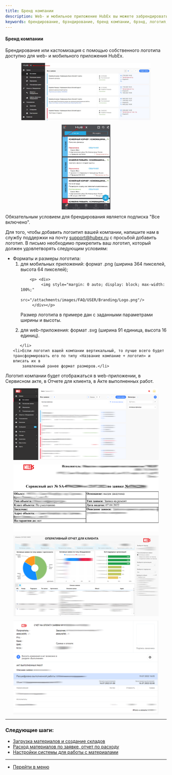 ```yaml
---
title: Бренд компании
description: Web- и мобильное приложение HubEx вы можете забрендировать с помощью собственного логотипа. Обязательным условием для использования собственного логотипа является подписка PROFI. Для того, чтобы добавить логоитип вашей компании, напишите нам в службу поддержки на почту support@hubex.ru с просьбой добавить логотип.
keywords: брендирование, брэндирование, бренд компании, брэнд, логотип, свой логотип, собственный логотип, hubex, хабекс, хубекс, хабикс
---
```


#### Бренд компании
<html>
<meta charset="utf-8">

</html>
<body>
<p>Брендирование или кастомизация с помощью собственного логотипа доступно для web- и мобильного приложения HubEx.</p>
 <p> <div>
             <img style="margin: 0 auto; display: block; max-width: 80%;"
                  src="/attachments/images/FAQ/USER/Branding/LogoMain.jpg"/>
         </div></p>
          <p> <div>
             <img style="margin: 0 auto; display: block; max-width: 30%;"
                  src="/attachments/images/FAQ/USER/Branding/LogoMob.jpg"/>
         </div></p>

<p> Обязательным условием для
    брендирования является подписка "Все включено". </p>


<p>Для того, чтобы добавить логоитип вашей компании, напишите нам в службу поддержки на почту <a
        href="mailto:support@hubex.ru" target="_blank" rel="noopener">
    support@hubex.ru</a> с просьбой добавить логотип. В письмо необходимо прикрепить ваш логотип, который должен удовлетворять следующим условиям:</p>
<ul>
    <li>Форматы и размеры логотипа:
     <ol>
         <li>для мобильных приложений: формат .png (ширина 364 пикселей, высота 64 пикселей);</li>
        
        <p> <div>
             <img style="margin: 0 auto; display: block; max-width: 100%;"
                  src="/attachments/images/FAQ/USER/Branding/Logo.png"/>
         </div></p>
<p>Размер логотипа в примере дан с заданными параметрами ширины и высоты.</p>
         <li>для web-приложения: формат .svg (ширина 91 единица, высота 16 единиц).</li>
     </ol>

       </li>
    <li>Если логотип вашей компании вертикальный, то лучше всего будет трансформировать его по типу «Название компание + логотип» и вписать их в
        заявленный ранее формат размеров.</li>
</ul>

<p>Логотип компании будет отображаться в web-приложении, в Сервисном акте, в Отчете для клиента, в Акте выполненных работ. </p>
    <p> <div>
             <img style="margin: 0 auto; display: block; max-width: 90%;"
                  src="/attachments/images/FAQ/USER/Branding/Tickets.jpg"/>
         </div></p>
    <p> <div>
             <img style="margin: 0 auto; display: block; max-width: 90%;"
                  src="/attachments/images/FAQ/USER/Branding/Act.jpg"/>
         </div></p>
             <p> <div>
             <img style="margin: 0 auto; display: block; max-width: 90%;"
                  src="/attachments/images/FAQ/USER/Branding/Analytics.jpg"/>
         </div></p>
             <p> <div>
             <img style="margin: 0 auto; display: block; max-width: 90%;"
                  src="/attachments/images/FAQ/USER/Branding/Check.jpg"/>
         </div></p>

</body>

___
### Следующие шаги:
- [Загрузка материалов и создание складов](./Materials.md)
- [Расход материалов по заявке, отчет по расходу](./Withdrawals.md)
- [Настройки системы для работы с материалами](./SettingsWithMaterials.md)


___
- [Перейти в меню](http://wiki.hubex.ru)
